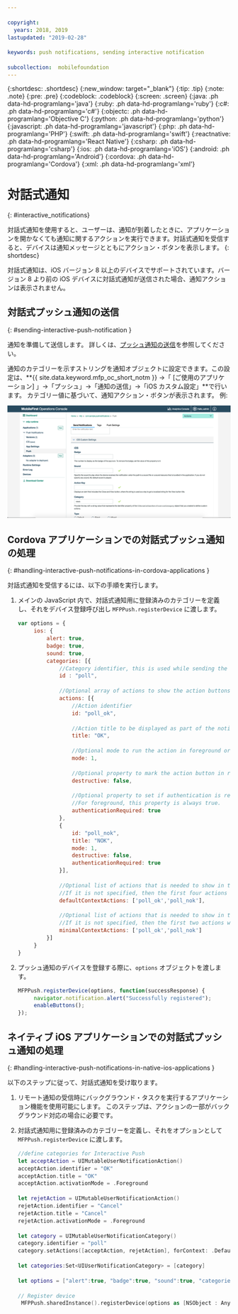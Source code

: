 ```yaml
---

copyright:
  years: 2018, 2019
lastupdated: "2019-02-28"

keywords: push notifications, sending interactive notification

subcollection:  mobilefoundation
---
```


{:shortdesc: .shortdesc}
{:new_window: target="_blank"}
{:tip: .tip}
{:note: .note}
{:pre: .pre}
{:codeblock: .codeblock}
{:screen: .screen}
{:java: .ph data-hd-programlang='java'}
{:ruby: .ph data-hd-programlang='ruby'}
{:c#: .ph data-hd-programlang='c#'}
{:objectc: .ph data-hd-programlang='Objective C'}
{:python: .ph data-hd-programlang='python'}
{:javascript: .ph data-hd-programlang='javascript'}
{:php: .ph data-hd-programlang='PHP'}
{:swift: .ph data-hd-programlang='swift'}
{:reactnative: .ph data-hd-programlang='React Native'}
{:csharp: .ph data-hd-programlang='csharp'}
{:ios: .ph data-hd-programlang='iOS'}
{:android: .ph data-hd-programlang='Android'}
{:cordova: .ph data-hd-programlang='Cordova'}
{:xml: .ph data-hd-programlang='xml'}

# 対話式通知
{: #interactive_notifications}

対話式通知を使用すると、ユーザーは、通知が到着したときに、アプリケーションを開かなくても通知に関するアクションを実行できます。対話式通知を受信すると、デバイスは通知メッセージとともにアクション・ボタンを表示します。
{: shortdesc}

対話式通知は、iOS バージョン 8 以上のデバイスでサポートされています。バージョン 8 より前の iOS デバイスに対話式通知が送信された場合、通知アクションは表示されません。

## 対話式プッシュ通知の送信
{: #sending-interactive-push-notification }

通知を準備して送信します。 詳しくは、[プッシュ通知の送信](/docs/services/mobilefoundation?topic=mobilefoundation-send_push_notifications#send_push_notifications)を参照してください。

通知のカテゴリーを示すストリングを通知オブジェクトに設定できます。この設定は、**{{ site.data.keyword.mfp_oc_short_notm }} →「 [ご使用のアプリケーション] 」→「プッシュ」→「通知の送信」→「iOS カスタム設定」**で行います。 カテゴリー値に基づいて、通知アクション・ボタンが表示されます。 例:

![{{ site.data.keyword.mfp_oc_short_notm }}](images/categories-for-interactive-notifications.png)

## Cordova アプリケーションでの対話式プッシュ通知の処理
{: #handling-interactive-push-notifications-in-cordova-applications }

対話式通知を受信するには、以下の手順を実行します。

1. メインの JavaScript 内で、対話式通知用に登録済みのカテゴリーを定義し、それをデバイス登録呼び出し `MFPPush.registerDevice` に渡します。

   ```javascript
   var options = {
        ios: {
            alert: true,
            badge: true,
            sound: true,
            categories: [{
                //Category identifier, this is used while sending the notification.
                id : "poll",

                //Optional array of actions to show the action buttons along with the message.    
                actions: [{
                    //Action identifier
                    id: "poll_ok",

                    //Action title to be displayed as part of the notification button.
                    title: "OK",

                    //Optional mode to run the action in foreground or background. 1-foreground. 0-background. Default is foreground.
                    mode: 1,  

                    //Optional property to mark the action button in red color. Default is false.
                    destructive: false,

                    //Optional property to set if authentication is required or not before running the action.(Screen lock).
                    //For foreground, this property is always true.
                    authenticationRequired: true
                },
                {
                    id: "poll_nok",
                    title: "NOK",
                    mode: 1,
                    destructive: false,
                    authenticationRequired: true
                }],

                //Optional list of actions that is needed to show in the case alert.
                //If it is not specified, then the first four actions will be shown.
                defaultContextActions: ['poll_ok','poll_nok'],

                //Optional list of actions that is needed to show in the notification center, lock screen.
                //If it is not specified, then the first two actions will be shown.
                minimalContextActions: ['poll_ok','poll_nok']
            }]     
        }
   }
   ```

2. プッシュ通知のデバイスを登録する際に、`options` オブジェクトを渡します。

   ```javascript
   MFPPush.registerDevice(options, function(successResponse) {
  		navigator.notification.alert("Successfully registered");
  		enableButtons();
   });  
   ```

## ネイティブ iOS アプリケーションでの対話式プッシュ通知の処理
{: #handling-interactive-push-notifications-in-native-ios-applications }

以下のステップに従って、対話式通知を受け取ります。

1. リモート通知の受信時にバックグラウンド・タスクを実行するアプリケーション機能を使用可能にします。 このステップは、アクションの一部がバックグラウンド対応の場合に必要です。
2. 対話式通知用に登録済みのカテゴリーを定義し、それをオプションとして `MFPPush.registerDevice` に渡します。

   ```swift
   //define categories for Interactive Push
   let acceptAction = UIMutableUserNotificationAction()
   acceptAction.identifier = "OK"
   acceptAction.title = "OK"
   acceptAction.activationMode = .Foreground

   let rejetAction = UIMutableUserNotificationAction()
   rejetAction.identifier = "Cancel"
   rejetAction.title = "Cancel"
   rejetAction.activationMode = .Foreground

   let category = UIMutableUserNotificationCategory()
   category.identifier = "poll"
   category.setActions([acceptAction, rejetAction], forContext: .Default)

   let categories:Set<UIUserNotificationCategory> = [category]

   let options = ["alert":true, "badge":true, "sound":true, "categories": categories]

   // Register device
    MFPPush.sharedInstance().registerDevice(options as [NSObject : AnyObject], completionHandler: {(response: WLResponse!, error: NSError!) -> Void in
   ```
